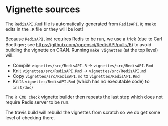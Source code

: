 # Vignette sources

The `RedisAPI.Rmd` file is automatically generated from `RedisAPI.R`; make edits in the `.R` file or they will be lost!

Because `RedisAPI.Rmd` requires Redis to be run, we use a trick (due to Carl Boettiger; see https://github.com/ropensci/RedisAPI/pulls/6) to avoid building the vignette on CRAN.  Running `make vignettes` (at the top level) will:

* Compile `vignettes/src/RedisAPI.R` -> `vignettes/src/RedisAPI.Rmd`
* Knit `vignettes/src/RedisAPI.Rmd` -> `vignettes/src/RedisAPI.md`
* Copy `vignettes/src/RedisAPI.md` to `vignettes/RedisAPI.Rmd`
* Knits `vignettes/RedisAPI.Rmd` (which has no executable code) to `inst/doc/`

The `R CMD check` vignette builder then repeats the last step which does not require Redis server to be run.

The travis build will rebuild the vignettes from scratch so we do get some level of checking there.
